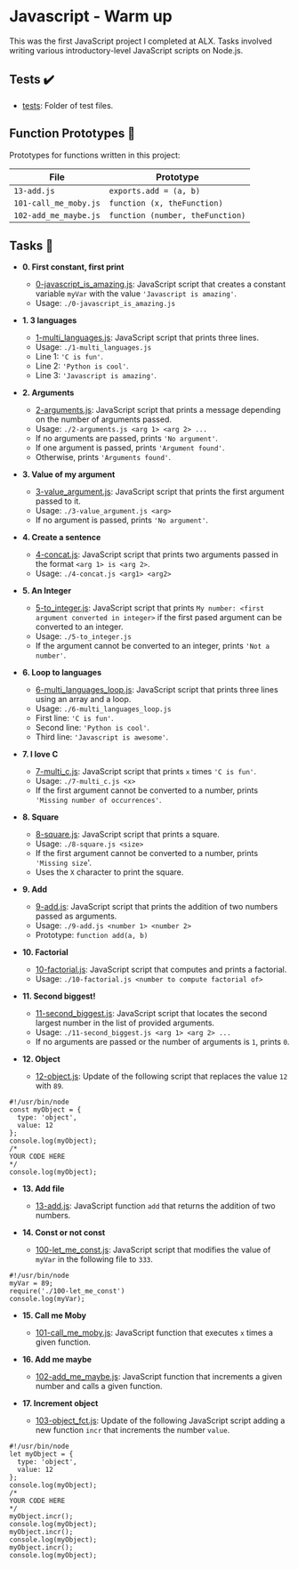 # Javascript - Warm up

This was the first JavaScript project I completed at ALX. Tasks involved
writing various introductory-level JavaScript scripts on Node.js.

## Tests :heavy_check_mark:

* [tests](./tests): Folder of test files.

## Function Prototypes :floppy_disk:

Prototypes for functions written in this project:

| File        | Prototype                                  |
| ----------- | ------------------------------------------ |
| `13-add.js` | `exports.add = (a, b)`                     |
| `101-call_me_moby.js` | `function (x, theFunction)`      |
| `102-add_me_maybe.js` | `function (number, theFunction)` |

## Tasks :page_with_curl:

* **0. First constant, first print**
  * [0-javascript_is_amazing.js](./0-javascript_is_amazing.js): JavaScript script
  that creates a constant variable `myVar` with the value `'Javascript is amazing'`.
  * Usage: `./0-javascript_is_amazing.js`

* **1. 3 languages**
  * [1-multi_languages.js](./1-multi_languages.js): JavaScript script that prints
  three lines.
  * Usage: `./1-multi_languages.js`
  * Line 1: `'C is fun'`.
  * Line 2: `'Python is cool'`.
  * Line 3: `'Javascript is amazing'`.

* **2. Arguments**
  * [2-arguments.js](./2-arguments.js): JavaScript script that prints a message
  depending on the number of arguments passed.
  * Usage: `./2-arguments.js <arg 1> <arg 2> ...`
  * If no arguments are passed, prints `'No argument'`.
  * If one argument is passed, prints `'Argument found'`.
  * Otherwise, prints `'Arguments found'`.

* **3. Value of my argument**
  * [3-value_argument.js](./3-value_argument.js): JavaScript script that prints
  the first argument passed to it.
  * Usage: `./3-value_argument.js <arg>`
  * If no argument is passed, prints `'No argument'`.

* **4. Create a sentence**
  * [4-concat.js](./4-concat.js): JavaScript script that prints two arguments
  passed in the format `<arg 1> is <arg 2>`.
  * Usage: `./4-concat.js <arg1> <arg2>`

* **5. An Integer**
  * [5-to_integer.js](./5-to_integer.js): JavaScript script that prints
  `My number: <first argument converted in integer>` if the first pased argument
  can be converted to an integer.
  * Usage: `./5-to_integer.js`
  * If the argument cannot be converted to an integer, prints `'Not a number'`.

* **6. Loop to languages**
  * [6-multi_languages_loop.js](./6-multi_languages_loop.js): JavaScript script that
  prints three lines using an array and a loop.
  * Usage: `./6-multi_languages_loop.js`
  * First line: `'C is fun'`.
  * Second line: `'Python is cool'`.
  * Third line: `'Javascript is awesome'`.

* **7. I love C**
  * [7-multi_c.js](./7-multi_c.js): JavaScript script that prints `x` times `'C is fun'`.
  * Usage: `./7-multi_c.js <x>`
  * If the first argument cannot be converted to a number, prints
  `'Missing number of occurrences'`.

* **8. Square**
  * [8-square.js](./8-square.js): JavaScript script that prints a square.
  * Usage: `./8-square.js <size>`
  * If the first argument cannot be converted to a number, prints `'Missing size`'.
  * Uses the `X` character to print the square.

* **9. Add**
  * [9-add.js](./9-add.js): JavaScript script that prints the addition of two
  numbers passed as arguments.
  * Usage: `./9-add.js <number 1> <number 2>`
  * Prototype: `function add(a, b)`

* **10. Factorial**
  * [10-factorial.js](./10-factorial.js): JavaScript script that computes and
  prints a factorial.
  * Usage: `./10-factorial.js <number to compute factorial of>`

* **11. Second biggest!**
  * [11-second_biggest.js](./11-second_biggest.js): JavaScript script that
  locates the second largest number in the list of provided arguments.
  * Usage: `./11-second_biggest.js <arg 1> <arg 2> ...`
  * If no arguments are passed or the number of arguments is `1`, prints `0`.

* **12. Object**
  * [12-object.js](./12-object.js): Update of the following script that replaces
  the value `12` with `89`.
```
#!/usr/bin/node
const myObject = {
  type: 'object',
  value: 12
};
console.log(myObject);
/*
YOUR CODE HERE
*/
console.log(myObject);
```

* **13. Add file**
  * [13-add.js](./13-add.js): JavaScript function `add` that returns the addition
  of two numbers.

* **14. Const or not const**
  * [100-let_me_const.js](./100-let_me_const.js): JavaScript script that modifies
  the value of `myVar` in the following file to `333`.
```
#!/usr/bin/node
myVar = 89;
require('./100-let_me_const')
console.log(myVar);
```

* **15. Call me Moby**
  * [101-call_me_moby.js](./101-call_me_moby.js): JavaScript function that executes
  `x` times a given function.

* **16. Add me maybe**
  * [102-add_me_maybe.js](./102-add_me_maybe.js): JavaScript function that
  increments a given number and calls a given function.

* **17. Increment object**
  * [103-object_fct.js](./103-object_fct.js): Update of the following JavaScript
  script adding a new function `incr` that increments the number `value`.
```
#!/usr/bin/node
let myObject = {
  type: 'object',
  value: 12
};
console.log(myObject);
/*
YOUR CODE HERE
*/
myObject.incr();
console.log(myObject);
myObject.incr();
console.log(myObject);
myObject.incr();
console.log(myObject);
```

